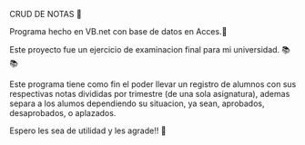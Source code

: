 CRUD DE NOTAS 📖

Programa hecho en VB.net con base de datos en Acces.📎

Este proyecto fue un ejercicio de examinacion final para mi universidad. 📚📚

Este programa tiene como fin el poder llevar un registro de alumnos con sus respectivas notas divididas por trimestre (de una sola asignatura), ademas separa a los alumos dependiendo su situacion, ya sean, aprobados, desaprobados, o aplazados.

Espero les sea de utilidad y les agrade!! 🤠
